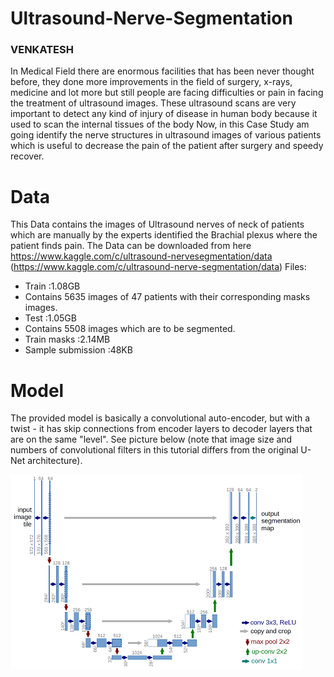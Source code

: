 # Ultrasound-Nerve-Segmentation

### VENKATESH
 
In Medical Field there are enormous facilities that has been never thought before, they done more
improvements in the field of surgery, x-rays, medicine and lot more but still people are facing difficulties or
pain in facing the treatment of ultrasound images. These ultrasound scans are very important to detect any
kind of injury of disease in human body because it used to scan the internal tissues of the body
Now, in this Case Study am going identify the nerve structures in ultrasound images of various patients which
is useful to decrease the pain of the patient after surgery and speedy recover.
# Data
This Data contains the images of Ultrasound nerves of neck of patients which are manually by the experts
identified the Brachial plexus where the patient finds pain.
The Data can be downloaded from here https://www.kaggle.com/c/ultrasound-nervesegmentation/data (https://www.kaggle.com/c/ultrasound-nerve-segmentation/data)
Files:
  - Train :1.08GB
  - Contains 5635 images of 47 patients with their corresponding masks images.
  - Test :1.05GB
  - Contains 5508 images which are to be segmented.
  - Train masks :2.14MB
  - Sample submission :48KB
  
# Model
The provided model is basically a convolutional auto-encoder, but with a twist - it has skip connections from encoder layers to decoder layers that are on the same "level". See picture below (note that image size and numbers of convolutional filters in this tutorial differs from the original U-Net architecture).

![](u-net-architecture.png)


